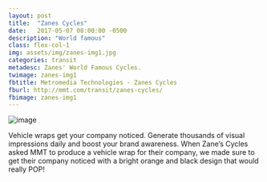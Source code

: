 ```yaml
---
layout: post
title:  "Zanes Cycles"
date:   2017-05-07 08:00:00 -0500
description: "World famous"
class: flex-col-1
img: assets/img/zanes-img1.jpg
categories: transit
metadesc: Zanes' World Famous Cycles.
twimage: zanes-img1
fbtitle: Metromedia Technologies - Zanes Cycles
fburl: http://mmt.com/transit/zanes-cycles/
fbimage: zanes-img1
---
```

![image](../../assets/img/zanes-hero.jpg "Zane's Hero")

<span>V</span>ehicle wraps get your company noticed. Generate thousands of visual impressions daily and boost your brand awareness. When Zane’s Cycles asked MMT to produce a vehicle wrap for their company, we made sure to get their company noticed with a bright orange and black design that would really POP!
